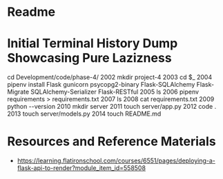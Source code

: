 # Readme

# Initial Terminal History Dump Showcasing Pure Lazizness

cd Development/code/phase-4/
 2002  mkdir project-4
 2003  cd $_
 2004  pipenv install Flask gunicorn psycopg2-binary Flask-SQLAlchemy Flask-Migrate SQLAlchemy-Serializer Flask-RESTful
 2005  ls
 2006  pipenv requirements > requirements.txt
 2007  ls
 2008  cat requirements.txt
 2009  python --version
 2010  mkdir server
 2011  touch server/app.py
 2012  code .
 2013  touch server/models.py
 2014  touch README.md

 # Resources and Reference Materials
 - https://learning.flatironschool.com/courses/6551/pages/deploying-a-flask-api-to-render?module_item_id=558508